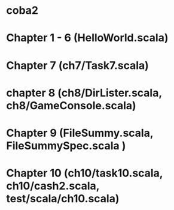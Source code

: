 # coba2
# Chapter 1 - 6 (HelloWorld.scala)
# Chapter 7 (ch7/Task7.scala)
# chapter 8 (ch8/DirLister.scala, ch8/GameConsole.scala)
# Chapter 9 (FileSummy.scala, FileSummySpec.scala )
# Chapter 10 (ch10/task10.scala, ch10/cash2.scala, test/scala/ch10.scala)
